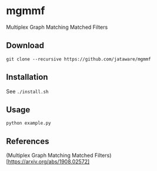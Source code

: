 # mgmmf

Multiplex Graph Matching Matched Filters

## Download

```
git clone --recursive https://github.com/jataware/mgmmf
```

## Installation

See `./install.sh`

## Usage

```
python example.py
```

## References

(Multiplex Graph Matching Matched Filters)[https://arxiv.org/abs/1908.02572]